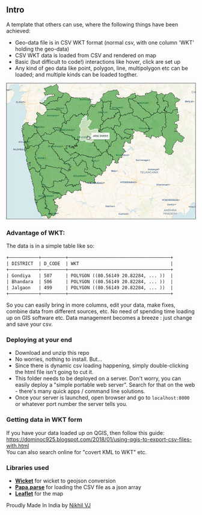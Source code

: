 ## Intro

A template that others can use, where the following things have been achieved:

- Geo-data file is in CSV WKT format (normal csv, with one column 'WKT' holding the geo-data)
- CSV WKT data is loaded from CSV and rendered on map
- Basic (but difficult to code!) interactions like hover, click are set up
- Any kind of geo data like point, polygon, line, multipolygon etc can be loaded; and multiple kinds can be loaded togther.

![screenshot](map-screenshot-1.jpg)


### Advantage of WKT:
The data is in a simple table like so:
```
+───────────+─────────+──────────────────────────────────────+
| DISTRICT  | D_CODE  | WKT                                  |
+───────────+─────────+──────────────────────────────────────+
| Gondiya   | 507     | POLYGON ((80.56149 20.82284, ... ))  |
| Bhandara  | 506     | POLYGON ((80.56149 20.82284, ... ))  |
| Jalgaon   | 499     | POLYGON ((80.56149 20.82284, ... ))  |
+───────────+─────────+──────────────────────────────────────+
```
So you can easily bring in more columns, edit your data, make fixes, combine data from different sources, etc. No need of spending time loading up on GIS software etc. Data management becomes a breeze : just change and save your csv.

### Deploying at your end
- Download and unzip this repo
- No worries, nothing to install. But...
- Since there is dynamic csv loading happening, simply double-clicking the html file isn't going to cut it.
- This folder needs to be deployed on a server. Don't worry, you can easily deploy a "simple portable web server". Search for that on the web - there's many quick apps / command line solutions.
- Once your server is launched, open browser and go to `localhost:8000` or whatever port number the server tells you.


### Getting data in WKT form
If you have your data loaded up on QGIS, then follow this guide: https://dominoc925.blogspot.com/2018/01/using-qgis-to-export-csv-files-with.html  
You can also search online for "covert KML to WKT" etc.


### Libraries used
- **[Wicket](https://github.com/arthur-e/Wicket)** for wicket to geojson conversion
- **[Papa.parse]()** for loading the CSV file as a json array
- **[Leaflet](https://leafletjs.com/)** for the map


Proudly Made In India by [Nikhil VJ](https://nikhilvj.co.in)
